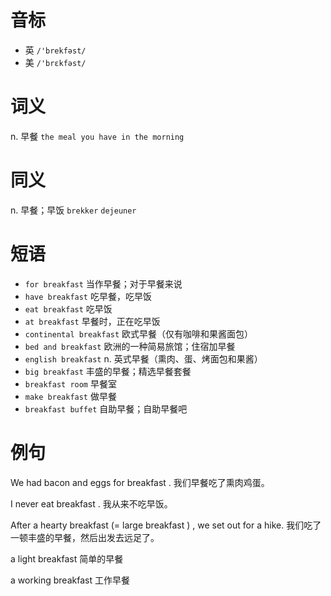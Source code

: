 # 音标

- 英 `/'brekfəst/`
- 美 `/'brɛkfəst/`

# 词义

n. 早餐
`the meal you have in the morning`

# 同义

n. 早餐；早饭
`brekker` `dejeuner`

# 短语

- `for breakfast` 当作早餐；对于早餐来说
- `have breakfast` 吃早餐，吃早饭
- `eat breakfast` 吃早饭
- `at breakfast` 早餐时，正在吃早饭
- `continental breakfast` 欧式早餐（仅有咖啡和果酱面包）
- `bed and breakfast` 欧洲的一种简易旅馆；住宿加早餐
- `english breakfast` n. 英式早餐（熏肉、蛋、烤面包和果酱）
- `big breakfast` 丰盛的早餐；精选早餐套餐
- `breakfast room` 早餐室
- `make breakfast` 做早餐
- `breakfast buffet` 自助早餐；自助早餐吧

# 例句

We had bacon and eggs for breakfast .
我们早餐吃了熏肉鸡蛋。

I never eat breakfast .
我从来不吃早饭。

After a hearty breakfast (=  large breakfast  ) , we set out for a hike.
我们吃了一顿丰盛的早餐，然后出发去远足了。

a light breakfast
简单的早餐

a working breakfast
工作早餐


